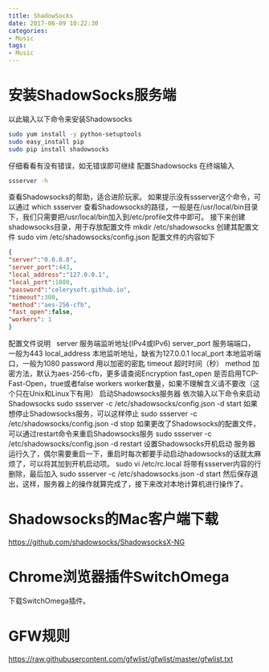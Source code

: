 ```yaml
---
title: ShadowSocks
date: 2017-06-09 10:22:30
categories:
- Music
tags:
- Music
---
```


# 安装ShadowSocks服务端
以此输入以下命令来安装Shadowsocks
```bash
sudo yum install -y python-setuptools
sudo easy_install pip
sudo pip install shadowsocks
```
仔细看看有没有错误，如无错误即可继续
配置Shadowsocks
在终端输入
```bash
ssserver -h
```
查看Shadowsocks的帮助，适合进阶玩家。
如果提示没有ssserver这个命令，可以通过
which ssserver
查看Shadowsocks的路径，一般是在/usr/local/bin目录下，我们只需要把/usr/local/bin加入到/etc/profile文件中即可。
接下来创建shadowsocks目录，用于存放配置文件
mkdir /etc/shadowsocks
创建其配置文件
sudo vim /etc/shadowsocks/config.json
配置文件的内容如下
```json
{
"server":"0.0.0.0",
"server_port":443,
"local_address":"127.0.0.1",
"local_port":1080,
"password":"celerysoft.github.io",
"timeout":300,
"method":"aes-256-cfb",
"fast_open":false,
"workers": 1
}
```
配置文件说明
 
server
服务端监听地址(IPv4或IPv6)
server_port
服务端端口，一般为443
local_address
本地监听地址，缺省为127.0.0.1
local_port
本地监听端口，一般为1080
password
用以加密的密匙
timeout
超时时间（秒）
method
加密方法，默认为aes-256-cfb，更多请查阅Encryption
fast_open
是否启用TCP-Fast-Open，true或者false
workers
worker数量，如果不理解含义请不要改（这个只在Unix和Linux下有用）
启动Shadowsocks服务器
依次输入以下命令来启动Shadowsocks
sudo ssserver -c /etc/shadowsocks/config.json -d start
如果想停止Shadowsocks服务，可以这样停止
sudo ssserver -c /etc/shadowsocks/config.json -d stop
如果更改了Shadowsocks的配置文件，可以通过restart命令来重启Shadowsocks服务
sudo ssserver -c /etc/shadowsocks/config.json -d restart
设置Shadowsocks开机启动
服务器运行久了，偶尔需要重启一下，重启时每次都要手动启动hadowsocks的话就太麻烦了，可以将其加到开机启动项。
sudo vi /etc/rc.local
将带有ssserver内容的行删除，最后加入
sudo ssserver -c /etc/shadowsocks.json -d start
然后保存退出，这样，服务器上的操作就算完成了，接下来改对本地计算机进行操作了。




# Shadowsocks的Mac客户端下载

https://github.com/shadowsocks/ShadowsocksX-NG



# Chrome浏览器插件SwitchOmega
下载SwitchOmega插件。

# GFW规则
https://raw.githubusercontent.com/gfwlist/gfwlist/master/gfwlist.txt

